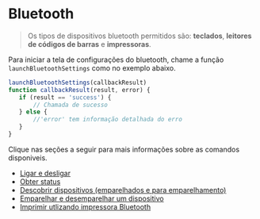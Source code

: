 # Bluetooth

> Os tipos de dispositivos bluetooth permitidos são: **teclados**, **leitores de códigos de barras** e **impressoras**.

Para iniciar a tela de configurações do bluetooth, chame a função `launchBluetoothSettings` como no exemplo abaixo.

```javascript
launchBluetoothSettings(callbackResult)
function callbackResult(result, error) {
   if (result == 'success') {
       // Chamada de sucesso
   } else {
       //'error' tem informação detalhada do erro
   }
}
```

Clique nas seções a seguir para mais informações sobre as comandos disponiveis.

* [Ligar e desligar](/developers/pt/docs/mp-point/mini-apps/bluetooth/commands#bookmark_ligar_e_desligar)
* [Obter status](/developers/pt/docs/mp-point/mini-apps/bluetooth/commands#bookmark_obter_status)
* [Descobrir dispositivos (emparelhados e para emparelhamento)](/developers/pt/docs/mp-point/mini-apps/bluetooth/commands#bookmark_descobrir_dispositivos_(emparelhados_e_para_emparelhamento))
* [Emparelhar e desemparelhar um dispositivo](/developers/pt/docs/mp-point/mini-apps/bluetooth/commands#bookmark_emparelhar_e_desemparelhar_um_dispositivo)
* [Imprimir utlizando impressora Bluetooth](/developers/pt/docs/mp-point/mini-apps/bluetooth/commands#bookmark_imprimir_utlizando_impressora_bluetooth)